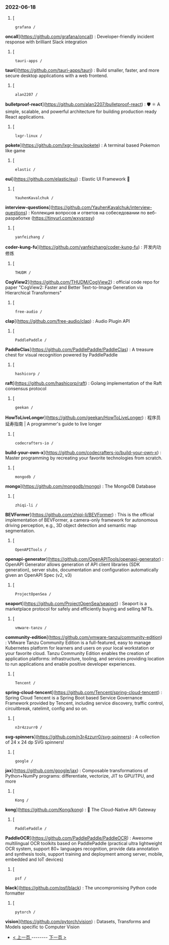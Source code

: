 ### 2022-06-18 
1. [
    

        grafana /
**oncall**](https://github.com/grafana/oncall) : Developer-friendly incident response with brilliant Slack integration
1. [
    

        tauri-apps /
**tauri**](https://github.com/tauri-apps/tauri) : Build smaller, faster, and more secure desktop applications with a web frontend.
1. [
    

        alan2207 /
**bulletproof-react**](https://github.com/alan2207/bulletproof-react) : 🛡️ ⚛️ A simple, scalable, and powerful architecture for building production ready React applications.
1. [
    

        lxgr-linux /
**pokete**](https://github.com/lxgr-linux/pokete) : A terminal based Pokemon like game
1. [
    

        elastic /
**eui**](https://github.com/elastic/eui) : Elastic UI Framework 🙌
1. [
    

        YauhenKavalchuk /
**interview-questions**](https://github.com/YauhenKavalchuk/interview-questions) : Коллекция вопросов и ответов на собеседовании по веб-разработке (https://tinyurl.com/wxysrpsy)
1. [
    

        yanfeizhang /
**coder-kung-fu**](https://github.com/yanfeizhang/coder-kung-fu) : 开发内功修炼
1. [
    

        THUDM /
**CogView2**](https://github.com/THUDM/CogView2) : official code repo for paper "CogView2: Faster and Better Text-to-Image Generation via Hierarchical Transformers"
1. [
    

        free-audio /
**clap**](https://github.com/free-audio/clap) : Audio Plugin API
1. [
    

        PaddlePaddle /
**PaddleClas**](https://github.com/PaddlePaddle/PaddleClas) : A treasure chest for visual recognition powered by PaddlePaddle
1. [
    

        hashicorp /
**raft**](https://github.com/hashicorp/raft) : Golang implementation of the Raft consensus protocol
1. [
    

        geekan /
**HowToLiveLonger**](https://github.com/geekan/HowToLiveLonger) : 程序员延寿指南 | A programmer's guide to live longer
1. [
    

        codecrafters-io /
**build-your-own-x**](https://github.com/codecrafters-io/build-your-own-x) : Master programming by recreating your favorite technologies from scratch.
1. [
    

        mongodb /
**mongo**](https://github.com/mongodb/mongo) : The MongoDB Database
1. [
    

        zhiqi-li /
**BEVFormer**](https://github.com/zhiqi-li/BEVFormer) : This is the official implementation of BEVFormer, a camera-only framework for autonomous driving perception, e.g., 3D object detection and semantic map segmentation.
1. [
    

        OpenAPITools /
**openapi-generator**](https://github.com/OpenAPITools/openapi-generator) : OpenAPI Generator allows generation of API client libraries (SDK generation), server stubs, documentation and configuration automatically given an OpenAPI Spec (v2, v3)
1. [
    

        ProjectOpenSea /
**seaport**](https://github.com/ProjectOpenSea/seaport) : Seaport is a marketplace protocol for safely and efficiently buying and selling NFTs.
1. [
    

        vmware-tanzu /
**community-edition**](https://github.com/vmware-tanzu/community-edition) : VMware Tanzu Community Edition is a full-featured, easy to manage Kubernetes platform for learners and users on your local workstation or your favorite cloud. Tanzu Community Edition enables the creation of application platforms: infrastructure, tooling, and services providing location to run applications and enable positive developer experiences.
1. [
    

        Tencent /
**spring-cloud-tencent**](https://github.com/Tencent/spring-cloud-tencent) : Spring Cloud Tencent is a Spring Boot based Service Governance Framework provided by Tencent, including service discovery, traffic control, circuitbreak, ratelimit, config and so on.
1. [
    

        n3r4zzurr0 /
**svg-spinners**](https://github.com/n3r4zzurr0/svg-spinners) : A collection of 24 x 24 dp SVG spinners!
1. [
    

        google /
**jax**](https://github.com/google/jax) : Composable transformations of Python+NumPy programs: differentiate, vectorize, JIT to GPU/TPU, and more
1. [
    

        Kong /
**kong**](https://github.com/Kong/kong) : 🦍 The Cloud-Native API Gateway
1. [
    

        PaddlePaddle /
**PaddleOCR**](https://github.com/PaddlePaddle/PaddleOCR) : Awesome multilingual OCR toolkits based on PaddlePaddle (practical ultra lightweight OCR system, support 80+ languages recognition, provide data annotation and synthesis tools, support training and deployment among server, mobile, embedded and IoT devices)
1. [
    

        psf /
**black**](https://github.com/psf/black) : The uncompromising Python code formatter
1. [
    

        pytorch /
**vision**](https://github.com/pytorch/vision) : Datasets, Transforms and Models specific to Computer Vision 

- [ < 上一页 ](https://github.com/able8/github-trending-daily-record/blob/master/2022-06-17.md) -------- [ 下一页 > ](https://github.com/able8/github-trending-daily-record/blob/master/2022-06-19.md)